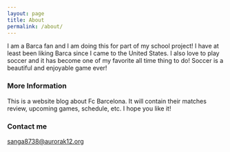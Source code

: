 ```yaml
---
layout: page
title: About
permalink: /about/
---
```


I am a Barca fan and I am doing this for part of my school project! I have at least been liking Barca since I came to the United States. I also love to play soccer and it has become one of my favorite all time thing to do! Soccer is a beautiful and enjoyable game ever!

### More Information

This is a website blog about Fc Barcelona. It will contain their matches review, upcoming games, schedule, etc. I hope you like it!

### Contact me
 sanga8738@aurorak12.org
